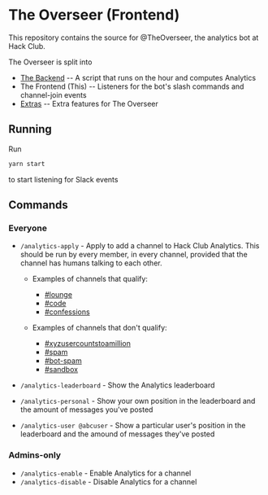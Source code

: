 # The Overseer (Frontend)

This repository contains the source for @TheOverseer, the analytics bot at Hack Club.

The Overseer is split into

- [The Backend](https://github.com/khrj/the-overseer-backend) -- A script that runs on the hour and computes Analytics
- The Frontend (This) -- Listeners for the bot's slash commands and channel-join events
- [Extras](https://github.com/khrj/TheOverseerExtras) -- Extra features for The Overseer

## Running

Run

```bash
yarn start
```

to start listening for Slack events

## Commands

### Everyone

- `/analytics-apply` - Apply to add a channel to Hack Club Analytics. This should be run by every member, in every channel, provided that the channel has humans talking to each other.
    - Examples of channels that qualify:
        - [#lounge](javascript:void(0))
        - [#code](javascript:void(0))
        - [#confessions](javascript:void(0))
    
    - Examples of channels that don't qualify:
        - [#xyzusercountstoamillion](javascript:void(0))
        - [#spam](javascript:void(0))
        - [#bot-spam](javascript:void(0))
        - [#sandbox](javascript:void(0))

- `/analytics-leaderboard` - Show the Analytics leaderboard
- `/analytics-personal` - Show your own position in the leaderboard and the amount of messages you've posted
- `/analytics-user @abcuser` - Show a particular user's position in the leaderboard and the amound of messages they've posted 

### Admins-only

- `/analytics-enable` - Enable Analytics for a channel
- `/analytics-disable` - Disable Analytics for a channel
